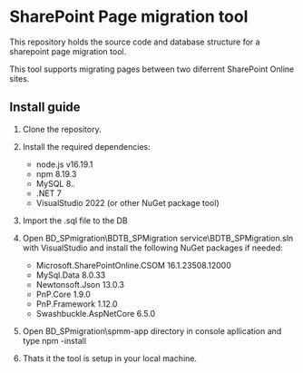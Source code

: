 # SharePoint Page migration tool

This repository holds the source code and database structure for a sharepoint page migration tool.

This tool supports migrating pages between two diferrent SharePoint Online sites.

## Install guide

1. Clone the repository.
2. Install the required dependencies:

	- node.js v16.19.1
	- npm 8.19.3
	- MySQL 8.*.*
	- .NET 7
	- VisualStudio 2022 (or other NuGet package tool)

3. Import the .sql file to the DB
4. Open BD_SPmigration\BDTB_SPMigration service\BDTB_SPMigration.sln with VisualStudio and install the following NuGet packages if needed:

	- Microsoft.SharePointOnline.CSOM 16.1.23508.12000
	- MySql.Data 8.0.33
	- Newtonsoft.Json 13.0.3
	- PnP.Core 1.9.0
	- PnP.Framework 1.12.0
	- Swashbuckle.AspNetCore 6.5.0
  
5. Open BD_SPmigration\spmm-app directory in console apllication and type npm -install

6. Thats it the tool is setup in your local machine.
